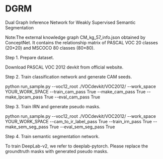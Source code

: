 # DGRM
Dual Graph Inference Network for Weakly Supervised Semantic Segmentation

Note:The external knowledge graph CM_kg_57_info.json obtained by ConceptNet. It contains the relationship matrix of PASCAL VOC 20 classes (20×20) and MSCOCO 80 classes (80×80).

Step 1. Prepare dataset.

Download PASCAL VOC 2012 devkit from official website.

Step 2. Train classification network and generate CAM seeds.

python run_sample.py --voc12_root ./VOCdevkit/VOC2012/ --work_space YOUR_WORK_SPACE --train_cam_pass True --make_cam_pass True --make_lpcam_pass True --eval_cam_pass True 

Step 3. Train IRN and generate pseudo masks.

python run_sample.py --voc12_root ./VOCdevkit/VOC2012/ --work_space YOUR_WORK_SPACE --cam_to_ir_label_pass True --train_irn_pass True --make_sem_seg_pass True --eval_sem_seg_pass True 

Step 4. Train semantic segmentation network.

To train DeepLab-v2, we refer to deeplab-pytorch. Please replace the groundtruth masks with generated pseudo masks.

